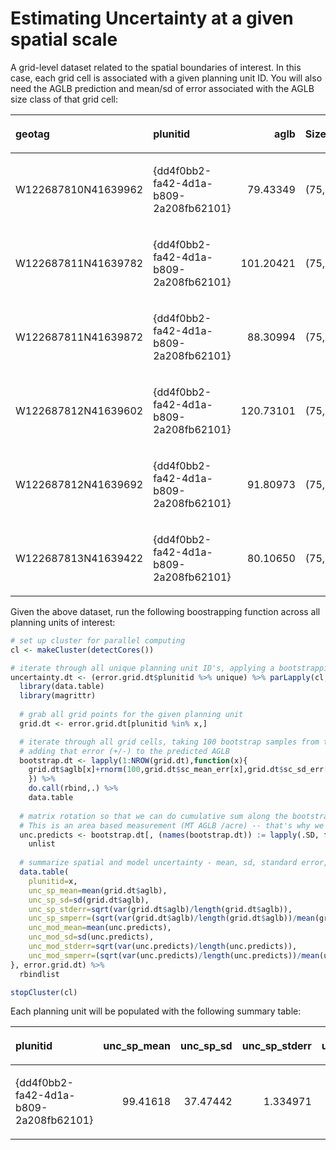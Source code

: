 Estimating Uncertainty at a given spatial scale
================

A grid-level dataset related to the spatial boundaries of interest. In
this case, each grid cell is associated with a given planning unit ID.
You will also need the AGLB prediction and mean/sd of error associated
with the AGLB size class of that grid cell:

<table class="table" style="width: auto !important; ">

<thead>

<tr>

<th style="text-align:left;">

geotag

</th>

<th style="text-align:left;">

plunitid

</th>

<th style="text-align:right;">

aglb

</th>

<th style="text-align:left;">

SizeClass

</th>

<th style="text-align:right;">

sc\_mean\_err

</th>

<th style="text-align:right;">

sc\_sd\_err

</th>

</tr>

</thead>

<tbody>

<tr>

<td style="text-align:left;">

W122687810N41639962

</td>

<td style="text-align:left;">

{dd4f0bb2-fa42-4d1a-b809-2a208fb62101}

</td>

<td style="text-align:right;">

79.43349

</td>

<td style="text-align:left;">

(75,150\]

</td>

<td style="text-align:right;">

\-8.709237

</td>

<td style="text-align:right;">

65.60805

</td>

</tr>

<tr>

<td style="text-align:left;">

W122687811N41639782

</td>

<td style="text-align:left;">

{dd4f0bb2-fa42-4d1a-b809-2a208fb62101}

</td>

<td style="text-align:right;">

101.20421

</td>

<td style="text-align:left;">

(75,150\]

</td>

<td style="text-align:right;">

\-8.709237

</td>

<td style="text-align:right;">

65.60805

</td>

</tr>

<tr>

<td style="text-align:left;">

W122687811N41639872

</td>

<td style="text-align:left;">

{dd4f0bb2-fa42-4d1a-b809-2a208fb62101}

</td>

<td style="text-align:right;">

88.30994

</td>

<td style="text-align:left;">

(75,150\]

</td>

<td style="text-align:right;">

\-8.709237

</td>

<td style="text-align:right;">

65.60805

</td>

</tr>

<tr>

<td style="text-align:left;">

W122687812N41639602

</td>

<td style="text-align:left;">

{dd4f0bb2-fa42-4d1a-b809-2a208fb62101}

</td>

<td style="text-align:right;">

120.73101

</td>

<td style="text-align:left;">

(75,150\]

</td>

<td style="text-align:right;">

\-8.709237

</td>

<td style="text-align:right;">

65.60805

</td>

</tr>

<tr>

<td style="text-align:left;">

W122687812N41639692

</td>

<td style="text-align:left;">

{dd4f0bb2-fa42-4d1a-b809-2a208fb62101}

</td>

<td style="text-align:right;">

91.80973

</td>

<td style="text-align:left;">

(75,150\]

</td>

<td style="text-align:right;">

\-8.709237

</td>

<td style="text-align:right;">

65.60805

</td>

</tr>

<tr>

<td style="text-align:left;">

W122687813N41639422

</td>

<td style="text-align:left;">

{dd4f0bb2-fa42-4d1a-b809-2a208fb62101}

</td>

<td style="text-align:right;">

80.10650

</td>

<td style="text-align:left;">

(75,150\]

</td>

<td style="text-align:right;">

\-8.709237

</td>

<td style="text-align:right;">

65.60805

</td>

</tr>

</tbody>

</table>

Given the above dataset, run the following boostrapping function across
all planning units of interest:

``` r
# set up cluster for parallel computing
cl <- makeCluster(detectCores())

# iterate through all unique planning unit ID's, applying a bootstrapping function
uncertainty.dt <- (error.grid.dt$plunitid %>% unique) %>% parLapply(cl, ., function(x, error.grid.dt){
  library(data.table)
  library(magrittr)
  
  # grab all grid points for the given planning unit
  grid.dt <- error.grid.dt[plunitid %in% x,]

  # iterate through all grid cells, taking 100 bootstrap samples from their corresponding error distribution
  # adding that error (+/-) to the predicted AGLB
  bootstrap.dt <- lapply(1:NROW(grid.dt),function(x){
    grid.dt$aglb[x]+rnorm(100,grid.dt$sc_mean_err[x],grid.dt$sc_sd_err[x])
    }) %>%
    do.call(rbind,.) %>%
    data.table
  
  # matrix rotation so that we can do cumulative sum along the bootstrap columns
  # This is an area based measurement (MT AGLB /acre) -- that's why we take the mean
  unc.predicts <- bootstrap.dt[, (names(bootstrap.dt)) := lapply(.SD, function(x){mean(x)}), .SDcols = names(bootstrap.dt)][1,] %>%
    unlist
  
  # summarize spatial and model uncertainty - mean, sd, standard error, sampling error
  data.table(
    plunitid=x,
    unc_sp_mean=mean(grid.dt$aglb),
    unc_sp_sd=sd(grid.dt$aglb),
    unc_sp_stderr=sqrt(var(grid.dt$aglb)/length(grid.dt$aglb)),
    unc_sp_smperr=(sqrt(var(grid.dt$aglb)/length(grid.dt$aglb))/mean(grid.dt$aglb))*100*1.645,
    unc_mod_mean=mean(unc.predicts),
    unc_mod_sd=sd(unc.predicts),
    unc_mod_stderr=sqrt(var(unc.predicts)/length(unc.predicts)),
    unc_mod_smperr=(sqrt(var(unc.predicts)/length(unc.predicts))/mean(unc.predicts))*100*1.645)
}, error.grid.dt) %>%
  rbindlist

stopCluster(cl)
```

Each planning unit will be populated with the following summary table:

<table class="table" style="width: auto !important; ">

<thead>

<tr>

<th style="text-align:left;">

plunitid

</th>

<th style="text-align:right;">

unc\_sp\_mean

</th>

<th style="text-align:right;">

unc\_sp\_sd

</th>

<th style="text-align:right;">

unc\_sp\_stderr

</th>

<th style="text-align:right;">

unc\_sp\_smperr

</th>

<th style="text-align:right;">

unc\_mod\_mean

</th>

<th style="text-align:right;">

unc\_mod\_sd

</th>

<th style="text-align:right;">

unc\_mod\_stderr

</th>

<th style="text-align:right;">

unc\_mod\_smperr

</th>

</tr>

</thead>

<tbody>

<tr>

<td style="text-align:left;">

{dd4f0bb2-fa42-4d1a-b809-2a208fb62101}

</td>

<td style="text-align:right;">

99.41618

</td>

<td style="text-align:right;">

37.47442

</td>

<td style="text-align:right;">

1.334971

</td>

<td style="text-align:right;">

2.208923

</td>

<td style="text-align:right;">

94.05518

</td>

<td style="text-align:right;">

2.093305

</td>

<td style="text-align:right;">

0.2093305

</td>

<td style="text-align:right;">

0.3661135

</td>

</tr>

</tbody>

</table>

